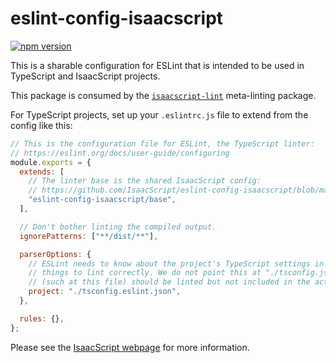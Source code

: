 # eslint-config-isaacscript

[![npm version](https://img.shields.io/npm/v/eslint-config-isaacscript.svg)](https://www.npmjs.com/package/eslint-config-isaacscript)

This is a sharable configuration for ESLint that is intended to be used in TypeScript and IsaacScript projects.

This package is consumed by the [`isaacscript-lint`](https://github.com/IsaacScript/isaacscript/tree/main/packages/isaacscript-lint) meta-linting package.

For TypeScript projects, set up your `.eslintrc.js` file to extend from the config like this:

```js
// This is the configuration file for ESLint, the TypeScript linter:
// https://eslint.org/docs/user-guide/configuring
module.exports = {
  extends: [
    // The linter base is the shared IsaacScript config:
    // https://github.com/IsaacScript/eslint-config-isaacscript/blob/main/base.js
    "eslint-config-isaacscript/base",
  ],

  // Don't bother linting the compiled output.
  ignorePatterns: ["**/dist/**"],

  parserOptions: {
    // ESLint needs to know about the project's TypeScript settings in order for TypeScript-specific
    // things to lint correctly. We do not point this at "./tsconfig.json" because certain files
    // (such at this file) should be linted but not included in the actual project output.
    project: "./tsconfig.eslint.json",
  },

  rules: {},
};
```

Please see the [IsaacScript webpage](https://isaacscript.github.io/) for more information.
